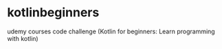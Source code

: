 # kotlinbeginners
udemy courses code challenge
(Kotlin for beginners: Learn programming with kotlin)
